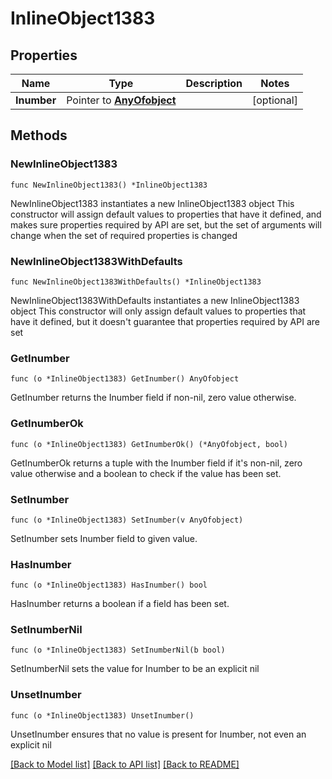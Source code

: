 # InlineObject1383

## Properties

Name | Type | Description | Notes
------------ | ------------- | ------------- | -------------
**Inumber** | Pointer to [**AnyOfobject**](anyOf&lt;object&gt;.md) |  | [optional] 

## Methods

### NewInlineObject1383

`func NewInlineObject1383() *InlineObject1383`

NewInlineObject1383 instantiates a new InlineObject1383 object
This constructor will assign default values to properties that have it defined,
and makes sure properties required by API are set, but the set of arguments
will change when the set of required properties is changed

### NewInlineObject1383WithDefaults

`func NewInlineObject1383WithDefaults() *InlineObject1383`

NewInlineObject1383WithDefaults instantiates a new InlineObject1383 object
This constructor will only assign default values to properties that have it defined,
but it doesn't guarantee that properties required by API are set

### GetInumber

`func (o *InlineObject1383) GetInumber() AnyOfobject`

GetInumber returns the Inumber field if non-nil, zero value otherwise.

### GetInumberOk

`func (o *InlineObject1383) GetInumberOk() (*AnyOfobject, bool)`

GetInumberOk returns a tuple with the Inumber field if it's non-nil, zero value otherwise
and a boolean to check if the value has been set.

### SetInumber

`func (o *InlineObject1383) SetInumber(v AnyOfobject)`

SetInumber sets Inumber field to given value.

### HasInumber

`func (o *InlineObject1383) HasInumber() bool`

HasInumber returns a boolean if a field has been set.

### SetInumberNil

`func (o *InlineObject1383) SetInumberNil(b bool)`

 SetInumberNil sets the value for Inumber to be an explicit nil

### UnsetInumber
`func (o *InlineObject1383) UnsetInumber()`

UnsetInumber ensures that no value is present for Inumber, not even an explicit nil

[[Back to Model list]](../README.md#documentation-for-models) [[Back to API list]](../README.md#documentation-for-api-endpoints) [[Back to README]](../README.md)


